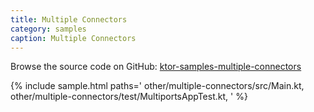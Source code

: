 ```yaml
---
title: Multiple Connectors
category: samples
caption: Multiple Connectors
---
```


Browse the source code on GitHub: [ktor-samples-multiple-connectors](https://github.com/ktorio/ktor-samples/tree/master/other/multiple-connectors)

{% include sample.html paths='
    other/multiple-connectors/src/Main.kt,
    other/multiple-connectors/test/MultiportsAppTest.kt,
' %}
